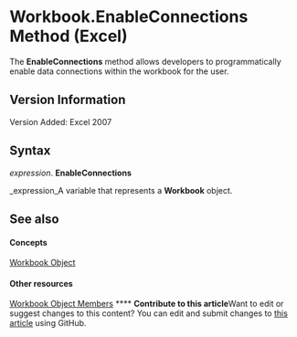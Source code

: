 
# Workbook.EnableConnections Method (Excel)

The  **EnableConnections** method allows developers to programmatically enable data connections within the workbook for the user.


## Version Information

Version Added: Excel 2007 


## Syntax

 _expression_. **EnableConnections**

 _expression_A variable that represents a  **Workbook** object.


## See also


#### Concepts


 [Workbook Object](8c00aa60-c974-eed3-0812-3c9625eb0d4c.md)
#### Other resources


 [Workbook Object Members](dce102a3-25de-3ff4-2ce5-bc56e08baca7.md)
****   **Contribute to this article**Want to edit or suggest changes to this content? You can edit and submit changes to  [this article](https://github.com/jhershey00/VBA_Excel_Test/OpenXMLCon/articles/521ebb4c-56c6-3e21-39af-4a46934790e1.md) using GitHub.

